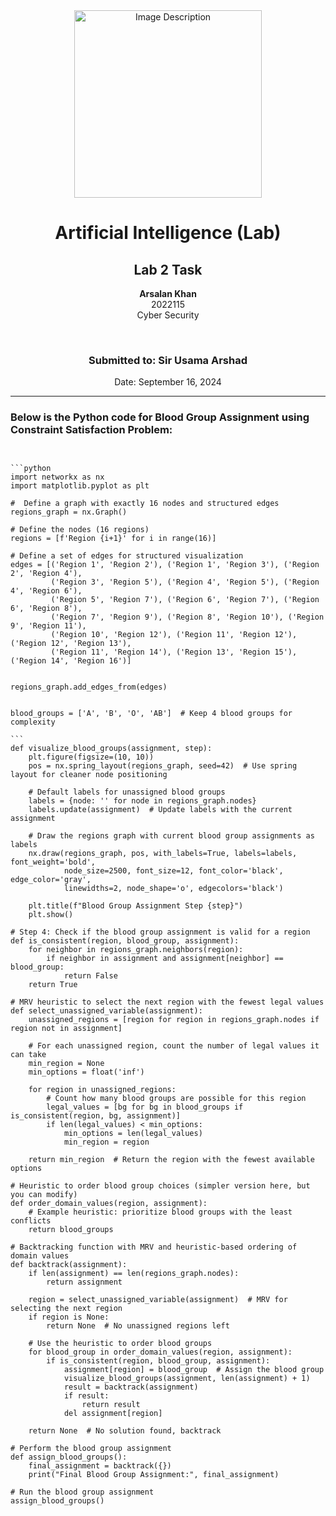 <!-- Centered content -->
<div align="center">
  <!-- Logo/Image -->
  <img src="https://github.com/user-attachments/assets/aa697654-16be-4b74-9d79-e035dc95833d" alt="Image Description" width="300px">
  
  <!-- Title and Information -->
  <h1>Artificial Intelligence (Lab)</h1>
  <h2>Lab 2 Task</h2>
  <p><strong>Arsalan Khan</strong><br>2022115<br>Cyber Security</p>
  <br>
  <h3>Submitted to: Sir Usama Arshad</h3>
  <p>Date: September 16, 2024</p>
</div>

<!-- Separator -->
<hr>

<!-- Code Block -->
<h3>Below is the Python code for Blood Group Assignment using Constraint Satisfaction Problem:</h3>

<pre>
<code>

```python
import networkx as nx
import matplotlib.pyplot as plt

#  Define a graph with exactly 16 nodes and structured edges
regions_graph = nx.Graph()

# Define the nodes (16 regions)
regions = [f'Region {i+1}' for i in range(16)]

# Define a set of edges for structured visualization
edges = [('Region 1', 'Region 2'), ('Region 1', 'Region 3'), ('Region 2', 'Region 4'),
         ('Region 3', 'Region 5'), ('Region 4', 'Region 5'), ('Region 4', 'Region 6'),
         ('Region 5', 'Region 7'), ('Region 6', 'Region 7'), ('Region 6', 'Region 8'),
         ('Region 7', 'Region 9'), ('Region 8', 'Region 10'), ('Region 9', 'Region 11'),
         ('Region 10', 'Region 12'), ('Region 11', 'Region 12'), ('Region 12', 'Region 13'),
         ('Region 11', 'Region 14'), ('Region 13', 'Region 15'), ('Region 14', 'Region 16')]


regions_graph.add_edges_from(edges)


blood_groups = ['A', 'B', 'O', 'AB']  # Keep 4 blood groups for complexity

```
def visualize_blood_groups(assignment, step):
    plt.figure(figsize=(10, 10))  
    pos = nx.spring_layout(regions_graph, seed=42)  # Use spring layout for cleaner node positioning

    # Default labels for unassigned blood groups
    labels = {node: '' for node in regions_graph.nodes}
    labels.update(assignment)  # Update labels with the current assignment

    # Draw the regions graph with current blood group assignments as labels
    nx.draw(regions_graph, pos, with_labels=True, labels=labels, font_weight='bold',
            node_size=2500, font_size=12, font_color='black', edge_color='gray',
            linewidths=2, node_shape='o', edgecolors='black')

    plt.title(f"Blood Group Assignment Step {step}")
    plt.show()

# Step 4: Check if the blood group assignment is valid for a region
def is_consistent(region, blood_group, assignment):
    for neighbor in regions_graph.neighbors(region):
        if neighbor in assignment and assignment[neighbor] == blood_group:
            return False
    return True

# MRV heuristic to select the next region with the fewest legal values
def select_unassigned_variable(assignment):
    unassigned_regions = [region for region in regions_graph.nodes if region not in assignment]

    # For each unassigned region, count the number of legal values it can take
    min_region = None
    min_options = float('inf')

    for region in unassigned_regions:
        # Count how many blood groups are possible for this region
        legal_values = [bg for bg in blood_groups if is_consistent(region, bg, assignment)]
        if len(legal_values) < min_options:
            min_options = len(legal_values)
            min_region = region

    return min_region  # Return the region with the fewest available options

# Heuristic to order blood group choices (simpler version here, but you can modify)
def order_domain_values(region, assignment):
    # Example heuristic: prioritize blood groups with the least conflicts
    return blood_groups

# Backtracking function with MRV and heuristic-based ordering of domain values
def backtrack(assignment):
    if len(assignment) == len(regions_graph.nodes):
        return assignment 

    region = select_unassigned_variable(assignment)  # MRV for selecting the next region
    if region is None:
        return None  # No unassigned regions left

    # Use the heuristic to order blood groups
    for blood_group in order_domain_values(region, assignment):
        if is_consistent(region, blood_group, assignment):
            assignment[region] = blood_group  # Assign the blood group
            visualize_blood_groups(assignment, len(assignment) + 1) 
            result = backtrack(assignment)
            if result:
                return result  
            del assignment[region] 

    return None  # No solution found, backtrack

# Perform the blood group assignment
def assign_blood_groups():
    final_assignment = backtrack({})
    print("Final Blood Group Assignment:", final_assignment)

# Run the blood group assignment
assign_blood_groups()
</code>
</pre>
